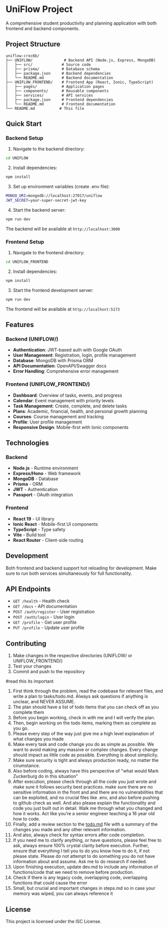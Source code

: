 # UniFlow Project

A comprehensive student productivity and planning application with both frontend and backend components.

## Project Structure

```
uniflow-crxc6b/
├── UNIFLOW/              # Backend API (Node.js, Express, MongoDB)
│   ├── src/             # Source code
│   ├── prisma/          # Database schema
│   ├── package.json     # Backend dependencies
│   └── README.md        # Backend documentation
├── UNIFLOW_FRONTEND/    # Frontend App (React, Ionic, TypeScript)
│   ├── pages/           # Application pages
│   ├── components/      # Reusable components
│   ├── services/        # API services
│   ├── package.json     # Frontend dependencies
│   └── README.md        # Frontend documentation
└── README.md           # This file
```

## Quick Start

### Backend Setup

1. Navigate to the backend directory:
```bash
cd UNIFLOW
```

2. Install dependencies:
```bash
npm install
```

3. Set up environment variables (create .env file):
```bash
MONGO_URI=mongodb://localhost:27017/uniflow
JWT_SECRET=your-super-secret-jwt-key
```

4. Start the backend server:
```bash
npm run dev
```

The backend will be available at `http://localhost:3000`

### Frontend Setup

1. Navigate to the frontend directory:
```bash
cd UNIFLOW_FRONTEND
```

2. Install dependencies:
```bash
npm install
```

3. Start the frontend development server:
```bash
npm run dev
```

The frontend will be available at `http://localhost:5173`

## Features

### Backend (UNIFLOW/)
- **Authentication**: JWT-based auth with Google OAuth
- **User Management**: Registration, login, profile management
- **Database**: MongoDB with Prisma ORM
- **API Documentation**: OpenAPI/Swagger docs
- **Error Handling**: Comprehensive error management

### Frontend (UNIFLOW_FRONTEND/)
- **Dashboard**: Overview of tasks, events, and progress
- **Calendar**: Event management with priority levels
- **Task Management**: Create, complete, and delete tasks
- **Plans**: Academic, financial, health, and personal growth planning
- **Courses**: Course management and tracking
- **Profile**: User profile management
- **Responsive Design**: Mobile-first with Ionic components

## Technologies

### Backend
- **Node.js** - Runtime environment
- **Express/Hono** - Web framework
- **MongoDB** - Database
- **Prisma** - ORM
- **JWT** - Authentication
- **Passport** - OAuth integration

### Frontend
- **React 19** - UI library
- **Ionic React** - Mobile-first UI components
- **TypeScript** - Type safety
- **Vite** - Build tool
- **React Router** - Client-side routing

## Development

Both frontend and backend support hot reloading for development. Make sure to run both services simultaneously for full functionality.

## API Endpoints

- `GET /health` - Health check
- `GET /docs` - API documentation
- `POST /auth/register` - User registration
- `POST /auth/login` - User login
- `GET /profile` - Get user profile
- `PUT /profile` - Update user profile

## Contributing

1. Make changes in the respective directories (UNIFLOW/ or UNIFLOW_FRONTEND/)
2. Test your changes
3. Commit and push to the repository

#read this its important

1. First think through the problem, read the codebase for relevant files, and write a plan to tasks/todo.md. Always ask questions if anything is unclear, and NEVER ASSUME.
2. The plan should have a list of todo items that you can check off as you complete them
3. Before you begin working, check in with me and I will verify the plan.
4. Then, begin working on the todo items, marking them as complete as you go.
5. Please every step of the way just give me a high level explanation of what changes you made
6. Make every task and code change you do as simple as possible. We want to avoid making any massive or complex changes. Every change should impact as little code as possible. Everything is about simplicity.
7. Make sure security is tight and always production ready, no matter the cirumstance.
8. Also before coding, always have this perspective of "what would Mark Zuckerburg do in this situation"
9. After execution, please check through all the code you just wrote and make sure it follows security best practices. make sure there are no sensitive information in the front and and there are no vulnerabilities that can be exploited, and no crucial files like .env, and also before pushing to github check as well. And also please explain the functionality and code you just built out in detail. Walk me through what you changed and how it works. Act like you’re a senior engineer teaching a 16 year old how to code.
8. Finally, add a review section to the [todo.md](http://todo.md/) file with a summary of the changes you made and any other relevant information.
9. And also, always check for syntax errors after code completion.
10. If you need me to clarify anything, or have questions, please feel free to ask, always ensure 100% crystal clarity before execution. Further, ensure that everything I tell you to do you know how to do it, if not please state. Please do not attempt to do something you do not have information about and assume. Ask me to do research if needed.
11. Upon finishing execution, update dev.md to include any information of functions/code that we need to remove before production.
12. Check if there is any legacy code, overlapping code, overlapping functions that could cause the error
13. Small, but crucial and important changes in steps.md so in case your memory was wiped, you can always reference it


## License

This project is licensed under the ISC License.
